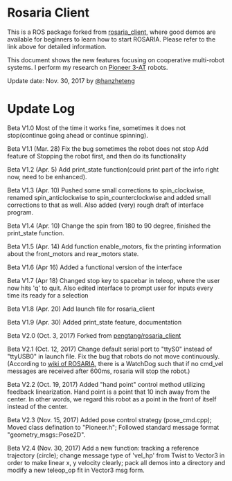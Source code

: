 # Rosaria Client

This is a ROS package forked from [rosaria_client](https://github.com/pengtang/rosaria_client), where good demos are available for beginners to learn how to start ROSARIA. Please refer to the link above for detailed information.

This document shows the new features focusing on cooperative multi-robot systems. I perform my research on [Pioneer 3-AT](http://www.mobilerobots.com/researchrobots/p3at.aspx) robots.

Update date: Nov. 30, 2017
by [@hanzheteng](https://github.com/hanzheteng)

# Update Log

Beta V1.0 Most of the time it works fine, sometimes it does not stop(continue going ahead or continue spinning).

Beta V1.1 (Mar. 28) Fix the bug sometimes the robot does not stop Add feature of Stopping the robot first, and then do its functionality

Beta V1.2 (Apr. 5) Add print_state function(could print part of the info right now, need to be enhanced).

Beta V1.3 (Apr. 10) Pushed some small corrections to spin_clockwise, renamed spin_anticlockwise to spin_counterclockwise and added small corrections to that as well. Also added (very) rough draft of interface program.

Beta V1.4 (Apr. 10) Change the spin from 180 to 90 degree, finished the print_state function.

Beta V1.5 (Apr. 14) Add function enable_motors, fix the printing information about the front_motors and rear_motors state.

Beta V1.6 (Apr 16) Added a functional version of the interface

Beta V1.7 (Apr 18) Changed stop key to spacebar in teleop, where the user now hits 'q' to quit.  Also edited interface to prompt user for inputs every time its ready for a selection

Beta V1.8 (Apr. 20) Add launch file for rosaria_client

Beta V1.9 (Apr. 30) Added print_state feature, documentation

Beta V2.0 (Oct. 3, 2017) Forked from [pengtang/rosaria_client](https://github.com/pengtang/rosaria_client)

Beta V2.1 (Oct. 12, 2017) Change default serial port to "ttyS0" instead of "ttyUSB0" in launch file. Fix the bug that robots do not move continuously. (According to [wiki of ROSARIA](http://wiki.ros.org/ROSARIA), there is a WatchDog such that if no cmd_vel messages are received after 600ms, rosaria will stop the robot.) 

Beta V2.2 (Oct. 19, 2017) Added "hand point" control method utilizing feedback linearization. Hand point is a point that 10 inch away from the center. In other words, we regard this robot as a point in the front of itself instead of the center.

Beta V2.3 (Nov. 15, 2017) Added pose control strategy (pose_cmd.cpp); Moved class defination to "Pioneer.h"; Followed standard message format "geometry_msgs::Pose2D".

Beta V2.4 (Nov. 30, 2017) Add a new function: tracking a reference trajectory (circle); change message type of 'vel_hp' from Twist to Vector3 in order to make linear x, y velocity clearly; pack all demos into a directory and modify a new teleop_op fit in Vector3 msg form.


